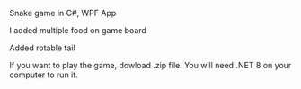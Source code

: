 Snake game in C#, WPF App

I added multiple food on game board

Added rotable tail

If you want to play the game, dowload .zip file. You will need .NET 8 on your computer to run it.
